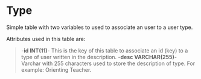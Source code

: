 Type
=================
Simple table with two variables to used to associate an user to a user type.

Attributes used in this table are:

>-**id INT(11)**- This is the key of this table to associate an id (key) to a type of user written in the description. 
>-**desc VARCHAR(255)**- Varchar with 255 characters used to store the description of type. For example: Orienting Teacher.